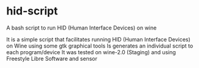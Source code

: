 # hid-script
A bash script to run HID (Human Interface Devices) on wine

It is a simple script that facilitates running HID (Human Interface Devices) on Wine using some gtk graphical tools
Is generates an individual script to each program/device
It was tested on wine-2.0 (Staging) and using Freestyle Libre Software and sensor
